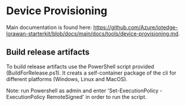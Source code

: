# Device Provisioning

Main documentation is found here: <https://github.com/Azure/iotedge-lorawan-starterkit/blob/docs/main/docs/tools/device-provisioning.md>.

## Build release artifacts

To build release artifacts use the PowerShell script provided (BuildForRelease.ps1).
It creats a self-container package of the cli for different platforms (Windows, Linux and MacOS).


Note: run Powershell as admin and enter 'Set-ExecutionPolicy -ExecutionPolicy RemoteSigned' in order to run the script.